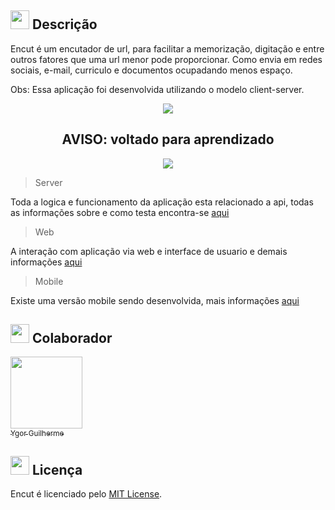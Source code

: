 
## <img src="https://cdn-icons-png.flaticon.com/512/3534/3534033.png" style="widht:30px; height:30px;" /> Descrição

Encut é um encutador de url, para facilitar a memorização, digitação e entre outros fatores que uma url menor pode proporcionar. Como envia em redes sociais, e-mail, curriculo e documentos ocupadando menos espaço.

Obs: Essa aplicação foi desenvolvida utilizando o modelo client-server.

<div align="center">
  <img src="https://img.icons8.com/color/48/null/error--v1.png"/>
      <h2>AVISO: voltado para aprendizado</h2>
  <img src="https://img.icons8.com/color/48/null/error--v1.png"/>
</div>

> Server

Toda a logica e funcionamento da aplicação esta relacionado a api, todas as informações sobre e como testa encontra-se 
[aqui](https://github.com/ygorfsguilherme/encut-server)

> Web

A interação com aplicação via web e interface de usuario e demais informações [aqui](https://github.com/ygorfsguilherme/encut-client)

> Mobile

Existe uma versão mobile sendo desenvolvida, mais informações [aqui](https://github.com/ygorfsguilherme/encut-mobile)

## <img height="30px" src="https://cdn-icons-png.flaticon.com/512/166/166258.png"/> Colaborador

[<img 
src="https://avatars.githubusercontent.com/u/100237670?s=96&v=4" width=115>
<br>
<sub>Ygor Guilherme</sub>
](https://github.com/ygorfsguilherme)

## <img height="30px" src="https://img.icons8.com/external-filled-outline-icons-maxicons/85/null/external-balance-law-and-justice-filled-outline-filled-outline-icons-maxicons.png"/> Licença
Encut é licenciado pelo [MIT License](https://github.com/ygorfsguilherme/encut-server/blob/main/LICENSE).
